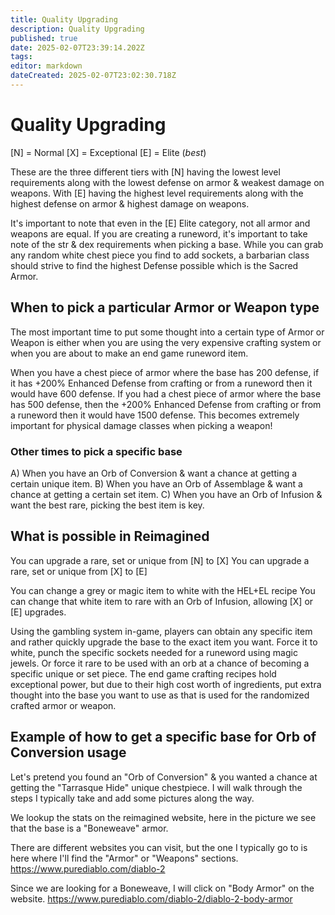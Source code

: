 ```yaml
---
title: Quality Upgrading
description: Quality Upgrading
published: true
date: 2025-02-07T23:39:14.202Z
tags: 
editor: markdown
dateCreated: 2025-02-07T23:02:30.718Z
---
```


# Quality Upgrading	
[N] = Normal
[X] = Exceptional
[E] = Elite (*best*)

These are the three different tiers with [N] having the lowest level requirements along with the lowest defense on armor & weakest damage on weapons.  With [E] having the highest level requirements along with the highest defense on armor & highest damage on weapons.

It's important to note that even in the [E] Elite category, not all armor and weapons are equal.  If you are creating a runeword, it's important to take note of the str & dex requirements when picking a base.  While you can grab any random white chest piece you find to add sockets, a barbarian class should strive to find the highest Defense possible which is the Sacred Armor.

## When to pick a particular Armor or Weapon type
The most important time to put some thought into a certain type of Armor or Weapon is either when you are using the very expensive crafting system or when you are about to make an end game runeword item.

When you have a chest piece of armor where the base has 200 defense, if it has +200% Enhanced Defense from crafting or from a runeword then it would have 600 defense.  If you had a chest piece of armor where the base has 500 defense, then the +200% Enhanced Defense from crafting or from a runeword then it would have 1500 defense.  This becomes extremely important for physical damage classes when picking a weapon!

### Other times to pick a specific base
A) When you have an Orb of Conversion & want a chance at getting a certain unique item.
B) When you have an Orb of Assemblage & want a chance at getting a certain set item.
C) When you have an Orb of Infusion & want the best rare, picking the best item is key.

## What is possible in Reimagined
You can upgrade a rare, set or unique from [N] to [X]
You can upgrade a rare, set or unique from [X] to [E]

You can change a grey or magic item to white with the HEL+EL recipe
You can change that white item to rare with an Orb of Infusion, allowing [X] or [E] upgrades.

Using the gambling system in-game, players can obtain any specific item and rather quickly upgrade the base to the exact item you want.  Force it to white, punch the specific sockets needed for a runeword using magic jewels.  Or force it rare to be used with an orb at a chance of becoming a specific unique or set piece.  The end game crafting recipes hold exceptional power, but due to their high cost worth of ingredients, put extra thought into the base you want to use as that is used for the randomized crafted armor or weapon.

## Example of how to get a specific base for Orb of Conversion usage
Let's pretend you found an "Orb of Conversion" & you wanted a chance at getting the "Tarrasque Hide" unique chestpiece.  I will walk through the steps I typically take and add some pictures along the way.

We lookup the stats on the reimagined website, here in the picture we see that the base is a "Boneweave" armor.  

There are different websites you can visit, but the one I typically go to is here where I'll find the "Armor" or "Weapons" sections. https://www.purediablo.com/diablo-2

Since we are looking for a Boneweave, I will click on "Body Armor" on the website.
https://www.purediablo.com/diablo-2/diablo-2-body-armor

